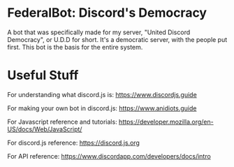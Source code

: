 # FederalBot: Discord's Democracy
A bot that was specifically made for my server, "United Discord Democracy", or U.D.D for short. It's a democratic server, with the people put first. This bot is the basis for the entire system.
# Useful Stuff
For understanding what discord.js is: https://www.discordjs.guide 

For making your own bot in discord.js: https://www.anidiots.guide

For Javascript reference and tutorials: https://developer.mozilla.org/en-US/docs/Web/JavaScript/

For discord.js reference: https://discord.js.org

For API reference: https://www.discordapp.com/developers/docs/intro
